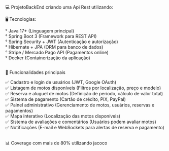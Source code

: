 💻 ProjetoBackEnd criando uma Api Rest utilizando: <br>

🖥️ Tecnologias:

° Java 17+ (Linguagem principal)<br>
° Spring Boot 3 (Framework para REST API)<br>
° Spring Security + JWT (Autenticação e autorização)<br>
° Hibernate + JPA (ORM para banco de dados)<br>
° Stripe / Mercado Pago API (Pagamentos online)<br>
° Docker (Containerização da aplicação)<br>
##

📌 Funcionalidades principais <br>

✅ Cadastro e login de usuários (JWT, Google OAuth) <br>
✅ Listagem de motos disponíveis (Filtros por localização, preço e modelo) <br>
✅ Reserva e aluguel de motos (Definição de período, cálculo de valor total) <br>
✅ Sistema de pagamento (Cartão de crédito, PIX, PayPal) <br>
✅ Painel administrativo (Gerenciamento de motos, usuários, reservas e pagamentos) <br>
✅ Mapa interativo (Localização das motos disponíveis) <br>
✅ Sistema de avaliações e comentários (Usuários podem avaliar motos) <br>
✅ Notificações (E-mail e WebSockets para alertas de reserva e pagamento) <br>
##

📊 Coverage com mais de 80% utilizando jacoco <br>
